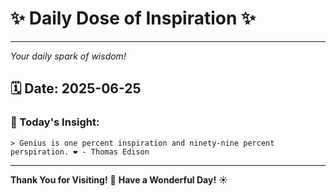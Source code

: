 # ✨ Daily Dose of Inspiration ✨

--- 

_Your daily spark of wisdom!_

## 🗓️ Date: **2025-06-25**

### 💬 Today's Insight:
```
> Genius is one percent inspiration and ninety-nine percent perspiration. ❤️ - Thomas Edison
```

--- 

**Thank You for Visiting!** 🙏
**Have a Wonderful Day!** ☀️
